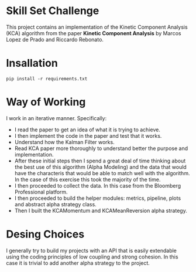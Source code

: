 # Skill Set Challenge

This project contains an implementation of the Kinetic Component Analysis (KCA) algorithm from the paper **Kinetic Component Analysis** by Marcos Lopez de Prado and Riccardo Rebonato.

# Insallation
`pip install -r requirements.txt`

# Way of Working
I work in an iterative manner.  Specifically:
- I read the paper to get an idea of what it is trying to achieve.
- I then implement the code in the paper and test that it works.
- Understand how the Kalman Filter works.
- Read KCA paper more thoroughly to understand better the purpose and implementation.
- After these initial steps then I spend a great deal of time thinking about the best use of this algorithm (Alpha Modeling) and the data that would have the characteris that would be able to match well with the algorithm.  In the case of this exercise this took the majority of the time.
- I then proceeded to collect the data.  In this case from the Bloomberg Professional platform.
- I then proceeded to build the helper modules: metrics, pipeline, plots and abstract alpha strategy class.
- Then I built the KCAMomentum and KCAMeanReversion alpha strategy.

# Desing Choices
I generally try to build my projects with an API that is easily extendable using the coding principles of low coupling and strong cohesion.  In this case it is trivial to add another alpha strategy to the project.


